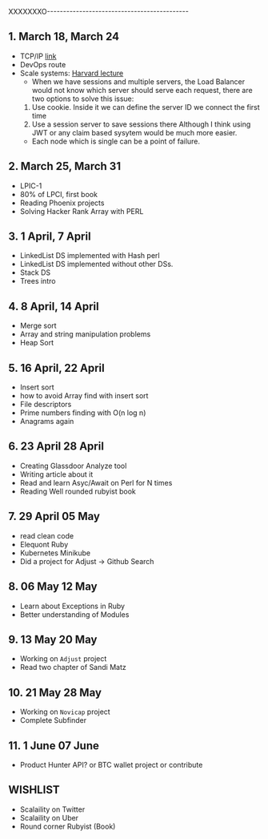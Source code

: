 XXXXXXXO--------------------------------------------

## 1. March 18, March 24
- TCP/IP [link](https://github.com/sizief/university/blob/master/tcpip.md)
- DevOps route
- Scale systems: [Harvard lecture](https://www.youtube.com/watch?v=-W9F__D3oY4)
  -  When we have sessions and multiple servers, the Load Balancer would not know which server should serve each request, there are two options to solve this issue:
    1. Use cookie. Inside it we can define the server ID we connect the first time
    2. Use a session server to save sessions there
  Although I think using JWT or any claim based sysytem would be much more easier.
  - Each node which is single can be a point of failure.

## 2. March 25, March 31
- LPIC-1
- 80% of LPCI, first book
- Reading Phoenix projects
- Solving Hacker Rank Array with PERL 

## 3. 1 April, 7 April
- LinkedList DS implemented with Hash perl
- LinkedList DS implemented without other DSs.
- Stack DS
- Trees intro

## 4. 8 April, 14 April
- Merge sort
- Array and string manipulation problems
- Heap Sort

## 5. 16 April, 22 April
- Insert sort
- how to avoid Array find with insert sort
- File descriptors
- Prime numbers finding with O(n log n)
- Anagrams again
## 6. 23 April 28 April
- Creating Glassdoor Analyze tool
- Writing article about it
- Read and learn Asyc/Await on Perl for N times
- Reading Well rounded rubyist book
## 7. 29 April 05 May
- read clean code
- Elequont Ruby
- Kubernetes Minikube
- Did a project for Adjust -> Github Search
## 8. 06 May 12 May
- Learn about Exceptions in Ruby
- Better understanding of Modules
## 9. 13 May 20 May
- Working on `Adjust` project
- Read two chapter of Sandi Matz
## 10. 21 May 28 May
- Working on `Novicap` project
- Complete Subfinder
## 11. 1 June 07 June
- Product Hunter API? or BTC wallet project or contribute


## WISHLIST
- Scalaility on Twitter
- Scalaility on Uber
- Round corner Rubyist (Book)
